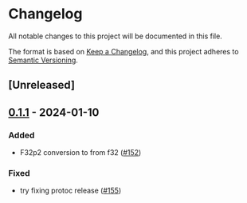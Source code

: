 # Changelog
All notable changes to this project will be documented in this file.

The format is based on [Keep a Changelog](https://keepachangelog.com/en/1.0.0/),
and this project adheres to [Semantic Versioning](https://semver.org/spec/v2.0.0.html).

## [Unreleased]

## [0.1.1](https://github.com/8xFF/atm0s-media-server/compare/atm0s-media-server-protocol-v0.1.0...atm0s-media-server-protocol-v0.1.1) - 2024-01-10

### Added
- F32p2 conversion to from f32 ([#152](https://github.com/8xFF/atm0s-media-server/pull/152))

### Fixed
- try fixing protoc release ([#155](https://github.com/8xFF/atm0s-media-server/pull/155))
